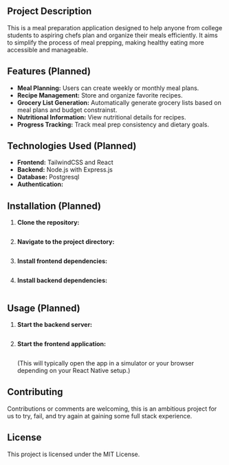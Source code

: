 ## Project Description

This is a meal preparation application designed to help anyone from college students to aspiring chefs plan and organize their meals efficiently. It aims to simplify the process of meal prepping, making healthy eating more accessible and manageable.

## Features (Planned)

- **Meal Planning:** Users can create weekly or monthly meal plans.
- **Recipe Management:** Store and organize favorite recipes.
- **Grocery List Generation:** Automatically generate grocery lists based on meal plans and budget constrainst.
- **Nutritional Information:** View nutritional details for recipes.
- **Progress Tracking:** Track meal prep consistency and dietary goals.

## Technologies Used (Planned)

- **Frontend:** TailwindCSS and React
- **Backend:** Node.js with Express.js
- **Database:** Postgresql
- **Authentication:**

## Installation (Planned)

1. **Clone the repository:**

   ```bash

   ```

2. **Navigate to the project directory:**

   ```bash

   ```

3. **Install frontend dependencies:**

   ```bash

   ```

4. **Install backend dependencies:**

   ```bash

   ```

## Usage (Planned)

1. **Start the backend server:**

   ```bash

   ```

2. **Start the frontend application:**

   ```bash

   ```

   (This will typically open the app in a simulator or your browser depending on your React Native setup.)

## Contributing

Contributions or comments are welcoming, this is an ambitious project for us to try, fail, and try again at gaining some full stack experience.

## License

This project is licensed under the MIT License.
